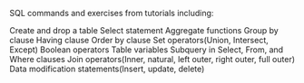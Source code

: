 SQL commands and exercises from tutorials including:

Create and drop a table
Select statement
Aggregate functions
Group by clause
Having clause
Order by clause
Set operators(Union, Intersect, Except)
Boolean operators
Table variables
Subquery in Select, From, and Where clauses
Join operators(Inner, natural, left outer, right outer, full outer)
Data modification statements(Insert, update, delete)
